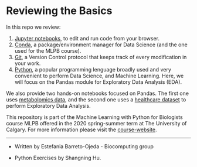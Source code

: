 # Reviewing the Basics

In this repo we review:

1. [Jupyter notebooks](notebooks/01_Jupyter.ipynb), to edit and run code from your browser. 
1. [Conda](notebooks/02_Conda.ipynb), a package/environment manager for Data Science (and the one used for the MLPB course). 
1. [Git](notebooks/03_Git.ipynb), a Version Control protocol that keeps track of every modification in your work.
1. [Python](notebooks/04_Python.ipynb), a popular programming lenguage broadly used and very convenient to perform Data Science, and Machine Learning. Here, we will focus on the Pandas module for Exploratory Data Analysis (EDA).

We also provide two hands-on notebooks focused on Pandas. The first one uses [metabolomics data](notebooks/06_HandsOn_Metabolomics.ipynb), and the second one uses a [healthcare dataset](notebooks/07_HandsOn_HealthData.ipynb) to perform Exploratory Data Analysis.


This repository is part of the Machine Learning with Python for Biologists course MLPB offered in the 2020 spring-summer term at The University of Calgary. For more information please visit the [course-website](https://soerendip.github.io/MLPB/).


---

- Written by Estefania Barreto-Ojeda - Biocomputing group

- Python Exercises by Shangning Hu.


